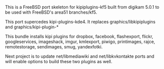 This is a FreeBSD port skeleton for kipiplugins-kf5 built from digikam 5.0.1 to be used with FreeBSD's area51 branches/kf5.

This port supercedes kipi-plugins-kde4. It replaces graphics/libkipiplugins and graphics/kipi-plugin-*

This bundle installs kipi plugins for dropbox, facebook, flashexport, flickr, googleservices, imageshack, imgur, kmlexport, piwigo, printimages, rajce, remotestorage, sendimages, smug, yandexfotki.

Next project is to update net/libmediawiki and net/libkvkontakte ports and will enable options to build these two plugins as well.